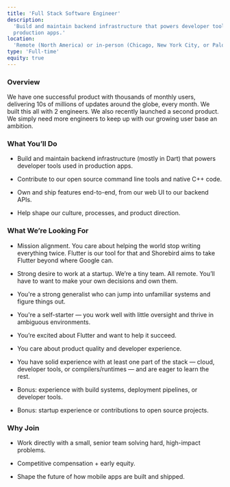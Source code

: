 ```yaml
---
title: 'Full Stack Software Engineer'
description:
  'Build and maintain backend infrastructure that powers developer tools used in
  production apps.'
location:
  'Remote (North America) or in-person (Chicago, New York City, or Palo Alto)'
type: 'Full-time'
equity: true
---
```


### Overview

We have one successful product with thousands of monthly users, delivering 10s
of millions of updates around the globe, every month. We built this all with 2
engineers. We also recently launched a second product. We simply need more
engineers to keep up with our growing user base an ambition.

### What You’ll Do

- Build and maintain backend infrastructure (mostly in Dart) that powers
  developer tools used in production apps.

- Contribute to our open source command line tools and native C++ code.

- Own and ship features end-to-end, from our web UI to our backend APIs.

- Help shape our culture, processes, and product direction.

### What We’re Looking For

- Mission alignment. You care about helping the world stop writing everything
  twice. Flutter is our tool for that and Shorebird aims to take Flutter beyond
  where Google can.

- Strong desire to work at a startup. We’re a tiny team. All remote. You’ll have
  to want to make your own decisions and own them.

- You're a strong generalist who can jump into unfamiliar systems and figure
  things out.

- You're a self-starter — you work well with little oversight and thrive in
  ambiguous environments.

- You’re excited about Flutter and want to help it succeed.

- You care about product quality and developer experience.

- You have solid experience with at least one part of the stack — cloud,
  developer tools, or compilers/runtimes — and are eager to learn the rest.

- Bonus: experience with build systems, deployment pipelines, or developer
  tools.

- Bonus: startup experience or contributions to open source projects.

### Why Join

- Work directly with a small, senior team solving hard, high-impact problems.

- Competitive compensation + early equity.

- Shape the future of how mobile apps are built and shipped.

